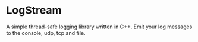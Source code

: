 # LogStream
A simple thread-safe logging library written in C++. Emit your log messages to the console, udp, tcp and file.
